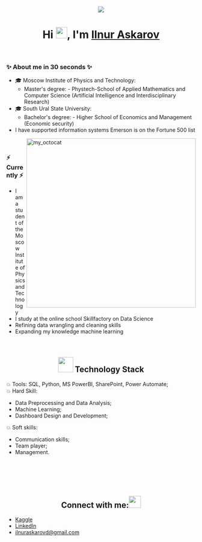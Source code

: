 <!-- <h1 align="center">Hi <img src="https://imgur.com/CTPzCrS.gif" height=30px width=30px>, I'm Aniket Kumar</h1> -->
<h1 align="center">
  <a href="https://git.io/typing-svg">
    <img src="https://readme-typing-svg.herokuapp.com/?lines=Hello,+There!+👋;Thanks+for+visiting+😊;Nice+to+meet+you!+🚀;Have+a+great+day✨&center=true&size=30">
  </a>
</h1>

<h1 align="center">Hi <img src="https://imgur.com/CTPzCrS.gif" height=30px width=30px>, I'm <a href="https://www.linkedin.com/in/ilnur-askarov/" target="_blank"> Ilnur Askarov </a></h1>

<br>

### ✨ About me in 30 seconds ✨ 
+ 🎓 Moscow Institute of Physics and Technology:
  + Master's degree: - Phystech-School of Applied Mathematics and Computer Science (Artificial Intelligence and Interdisciplinary Research)
+ 🎓 South Ural State University:
  + Bachelor's degree: - Higher School of Economics and Management (Economic security)
+ I have supported information systems Emerson is on the Fortune 500 list

<img src = "https://user-images.githubusercontent.com/61582763/134278937-ed33e623-b833-4565-945d-29fa43ea0b7c.gif" align = "right" alt="my_octocat" width=450px>

<!--<img align="right" alt="PNG" src="https://github.com/Anjan50/Anjan50/blob/main/Untitled%20design%20(14).png" width="400" height="400" />-->
<br>

### ⚡️ Currently ⚡️
- I am a student of the Moscow Institute of Physics and Technology
- I study at the online school Skillfactory on Data Science
- Refining data wrangling and cleaning skills
- Expanding my knowledge machine learning

<br>

<h2 align="center"> <img src="https://media.giphy.com/media/WUlplcMpOCEmTGBtBW/giphy.gif" width="40"> Technology Stack</h2>

:collision: Tools: SQL, Python, MS PowerBI, SharePoint, Power Automate;
<br>
:collision: Hard Skill:
  - Data Preprocessing and Data Analysis;
  - Machine Learning; 
  - Dashboard Design and Development;

:collision: Soft skills: 
  - Communication skills;
  - Team player;
  - Management.
<br>

<br><br>

<h2 align="center"> Connect with me:<img src="https://github.com/TheDudeThatCode/TheDudeThatCode/blob/master/Assets/Handshake.gif" height="32px"> </h2>
<p align="center">
  
- [Kaggle]()
- [LinkedIn](https://www.linkedin.com/in/ilnur-askarov/)
- ilnuraskarovd@gmail.com

